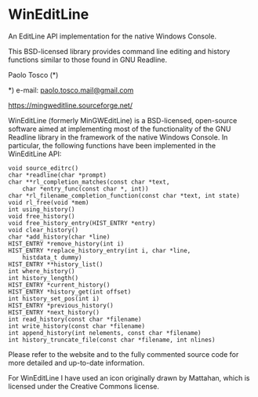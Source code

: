 # WinEditLine

An EditLine API implementation for the native Windows Console.

This BSD-licensed library provides command line editing and history
functions similar to those found in GNU Readline.

Paolo Tosco (*)

*) e-mail: paolo.tosco.mail@gmail.com

https://mingweditline.sourceforge.net/


WinEditLine (formerly MinGWEditLine) is a BSD-licensed, open-source
software aimed at implementing most of the functionality of the GNU
Readline library in the framework of the native Windows Console.
In particular, the following functions have been implemented in the
WinEditLine API:

```
void source_editrc()
char *readline(char *prompt)
char **rl_completion_matches(const char *text,
    char *entry_func(const char *, int))
char *rl_filename_completion_function(const char *text, int state)
void rl_free(void *mem)
int using_history()
void free_history()
void free_history_entry(HIST_ENTRY *entry)
void clear_history()
char *add_history(char *line)
HIST_ENTRY *remove_history(int i)
HIST_ENTRY *replace_history_entry(int i, char *line,
    histdata_t dummy)
HIST_ENTRY **history_list()
int where_history()
int history_length()
HIST_ENTRY *current_history()
HIST_ENTRY *history_get(int offset)
int history_set_pos(int i)
HIST_ENTRY *previous_history()
HIST_ENTRY *next_history()
int read_history(const char *filename)
int write_history(const char *filename)
int append_history(int nelements, const char *filename)
int history_truncate_file(const char *filename, int nlines)
```

Please refer to the website and to the fully commented source code
for more detailed and up-to-date information.

For WinEditLine I have used an icon originally drawn by Mattahan,
which is licensed under the Creative Commons license.
